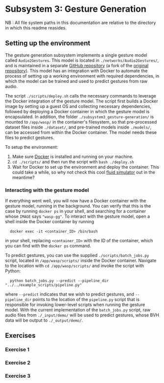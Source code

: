 # Subsystem 3: Gesture Generation

NB : All file system paths in this documentation are relative to the directory in which this readme reasides.

## Setting up the environment
The gesture generation subsystem implements a single gesture model called `Audio2Gestures`. This model is located in `./networks/Audio2Gestures/`, and is maintained in a separate [GitHub repository](https://github.com/teonikolov/Speech_driven_gesture_generation_with_autoencoder/tree/GENEA_2022) (a fork of the [original repository](https://github.com/genea-workshop/Speech_driven_gesture_generation_with_autoencoder/tree/GENEA_2022)). This model has an integration with Docker to automate the process of setting up a working environment with required dependencies, in which the model can be trained and used to predict gestures from raw audio.

The script `./scripts/deploy.sh` calls the necessary commands to leverage the Docker integration of the gesture model. The script first builds a Docker image by setting up a guest OS and collecting necessary dependencies, followed by deploying a Docker container in which the gesture model is encapsulated. In addition, the folder `./subsystem3_gesture-generation/` is mounted to `/app/wasp/` in the container's filesystem, so that pre-processed dataset files inside `./dataset/`, and pre-trained models inside `./models/`, can be accessed from within the Docker container. The model needs these files to predict gestures.

To setup the environment:

1. Make sure [Docker](https://docs.docker.com/get-docker/) is installed and running on your machine.
1. `cd ./scripts/` and then run the script with `bash ./deploy.sh`
1. Wait for Docker to set up the environment and deploy the container. This could take a while, so why not check this cool [fluid simulator](https://paveldogreat.github.io/WebGL-Fluid-Simulation/) out in the meantime?

### Interacting with the gesture model

If everything went well, you will now have a Docker container with the gesture model, running in the background. You can verify that this is the case by running `docker ps` in your shell, and searching for a container whose `IMAGE` says `"wasp-gg"`. To interact with the gesture model, open a shell inside the Docker container by running

&nbsp;&nbsp;&nbsp;&nbsp;`docker exec -it <container_ID> /bin/bash`

in your shell, replacing `<container_ID>` with the ID of the container, which you can find with the `docker ps` command.

To predict gestures, you can use the supplied `./scripts/batch_jobs.py` script, located in `/app/wasp/scripts/` inside the Docker container. Navigate to the location with `cd /app/wasp/scripts/` and invoke the script with Python:

&nbsp;&nbsp;&nbsp;&nbsp;`python batch_jobs.py --predict --pipeline_dir "../../example_scripts/pipeline.py"`

where `--predict` indicates that we wish to predict gestures, and `--pipeline_dir` points to the location of the `pipeline.py` script that is responsible for invoking lower-level scripts when running the gesture model. With the current implementation of the `batch_jobs.py` script, raw audio files from `./_input/demo/` will be used to predict gestures, whose BVH data will be output to `./_output/demo/`.

## Exercises
### Exercise 1
### Exercise 2
### Exercise 3
